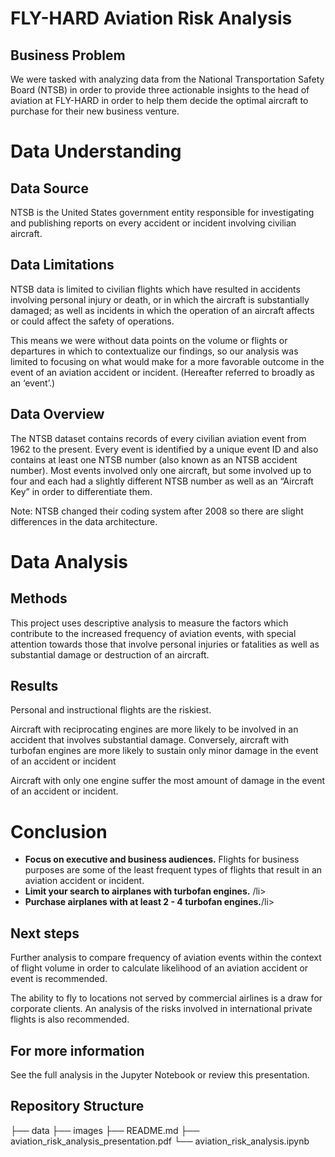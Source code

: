 # FLY-HARD Aviation Risk Analysis

## Business Problem

We were tasked with analyzing data from the National Transportation Safety Board (NTSB) in order to provide three actionable insights to the head of aviation at FLY-HARD in order to help them decide the optimal aircraft to purchase for their new business venture. 

# Data Understanding

## Data Source

NTSB is the United States government entity responsible for investigating and publishing reports on every accident or incident involving civilian aircraft.

## Data Limitations

NTSB data is limited to civilian flights which have resulted in accidents involving personal injury or death, or in which the aircraft is substantially damaged; as well as incidents in which the operation of an aircraft affects or could affect the safety of operations.

This means we were without data points on the volume or flights or departures in which to contextualize our findings, so our analysis was limited to focusing on what would make for a more favorable outcome in the event of an aviation accident or incident. (Hereafter referred to broadly as an ‘event’.)

## Data Overview

The NTSB dataset contains records of every civilian aviation event from 1962 to the present. Every event is identified by a unique event ID and also contains at least one NTSB number (also known as an NTSB accident number). Most events involved only one aircraft, but some involved up to four and each had a slightly different NTSB number as well as an “Aircraft Key” in order to differentiate them. 

Note: NTSB changed their coding system after 2008 so there are slight differences in the data architecture.


# Data Analysis
## Methods

This project uses descriptive analysis to measure the factors which contribute to the increased frequency of aviation events, with special attention towards those that involve personal injuries or fatalities as well as substantial damage or destruction of an aircraft.

## Results

Personal and instructional flights are the riskiest.

Aircraft with reciprocating engines are more likely to be involved in an accident that involves substantial damage. Conversely, aircraft with turbofan engines are more likely to sustain only minor damage in the event of an accident or incident

Aircraft with only one engine suffer the most amount of damage in the event of an accident or incident.


# Conclusion
<ul> 
<li><strong>Focus on executive and business audiences.</strong> Flights for business purposes are some of the least frequent types of flights that result in an aviation accident or incident.</li>
<li><strong>Limit your search to airplanes with turbofan engines.</strong> /li>
<li><strong>Purchase airplanes with at least 2 - 4 turbofan engines.</strong>/li>
</ul>

## Next steps

Further analysis to compare frequency of aviation events within the context of flight volume in order to calculate likelihood of an aviation accident or event is recommended.

The ability to fly to locations not served by commercial airlines is a draw for corporate clients. An analysis of the risks involved in international private flights is also recommended.

## For more information 

See the full analysis in the Jupyter Notebook or review this presentation.

## Repository Structure

├── data
├── images
├── README.md
├── aviation_risk_analysis_presentation.pdf
└── aviation_risk_analysis.ipynb

